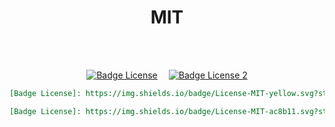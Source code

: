 
<div align = center>

# MIT

<br>
<br>

[![Badge License]][License]   
[![Badge License 2]][License]

```markdown
[Badge License]: https://img.shields.io/badge/License-MIT-yellow.svg?style=for-the-badge
```
```markdown
[Badge License]: https://img.shields.io/badge/License-MIT-ac8b11.svg?style=for-the-badge&labelColor=yellow
```

</div>


<!----------------------------------{ Licenses }------------------------------->

[License]: https://en.wikipedia.org/wiki/MIT_License


<!----------------------------------{ Badges }--------------------------------->

[Badge License]: https://img.shields.io/badge/License-MIT-yellow.svg?style=for-the-badge
[Badge License 2]: https://img.shields.io/badge/License-MIT-ac8b11.svg?style=for-the-badge&labelColor=yellow
